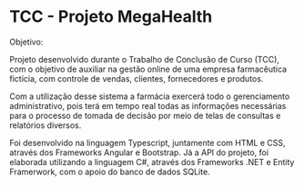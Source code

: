# TCC - Projeto MegaHealth

Objetivo: 

Projeto desenvolvido durante o Trabalho de Conclusão de Curso (TCC), com o objetivo de auxiliar na gestão online de uma empresa farmacêutica fictícia, com controle de vendas, clientes, fornecedores e produtos.

Com a utilização desse sistema a farmácia exercerá todo o gerenciamento administrativo, pois terá em tempo real todas as informações necessárias para o processo de tomada de decisão por meio de telas de consultas e relatórios diversos.

Foi desenvolvido na linguagem Typescript, juntamente com HTML e CSS, através dos Frameworks Angular e Bootstrap. Já a API do projeto, foi elaborada utilizando a linguagem C#, através dos Frameworks .NET e Entity Framerwork, com o apoio do banco de dados SQLite.


